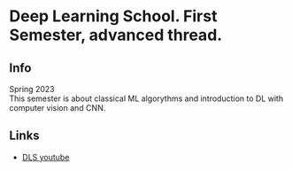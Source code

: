 # Deep Learning School. First Semester, advanced thread.
## Info
Spring 2023  
This semester is about classical ML algorythms and introduction to DL with computer vision and CNN.
## Links
* [DLS youtube](https://www.youtube.com/channel/UCFTNoZYjkg-3LZTHrHfV1nQ/videos)